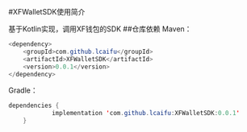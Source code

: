 #XFWalletSDK使用简介

基于Kotlin实现，调用XF钱包的SDK
##仓库依赖
Maven：
```Java
<dependency>
	<groupId>com.github.lcaifu</groupId>
	<artifactId>XFWalletSDK</artifactId>
	<version>0.0.1</version>
</dependency>
```
Gradle：
```Java
dependencies {
	        implementation 'com.github.lcaifu:XFWalletSDK:0.0.1'
	}
```
